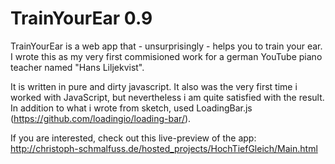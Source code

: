 # TrainYourEar 0.9

TrainYourEar is a web app that - unsurprisingly - helps you to train your ear. I wrote this as my very first commisioned work for a german YouTube piano teacher named "Hans Liljekvist". 

It is written in pure and dirty javascript. It also was the very first time i worked with JavaScript, but nevertheless i am quite satisfied with the result. In addition to what i wrote from sketch, used LoadingBar.js (https://github.com/loadingio/loading-bar/).

If you are interested, check out this live-preview of the app:
http://christoph-schmalfuss.de/hosted_projects/HochTiefGleich/Main.html
